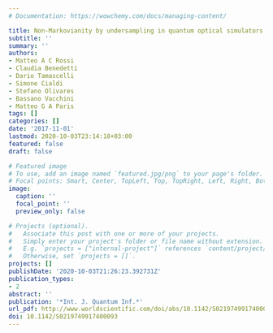```yaml
---
# Documentation: https://wowchemy.com/docs/managing-content/

title: Non-Markovianity by undersampling in quantum optical simulators
subtitle: ''
summary: ''
authors:
- Matteo A C Rossi
- Claudia Benedetti
- Dario Tamascelli
- Simone Cialdi
- Stefano Olivares
- Bassano Vacchini
- Matteo G A Paris
tags: []
categories: []
date: '2017-11-01'
lastmod: 2020-10-03T23:14:18+03:00
featured: false
draft: false

# Featured image
# To use, add an image named `featured.jpg/png` to your page's folder.
# Focal points: Smart, Center, TopLeft, Top, TopRight, Left, Right, BottomLeft, Bottom, BottomRight.
image:
  caption: ''
  focal_point: ''
  preview_only: false

# Projects (optional).
#   Associate this post with one or more of your projects.
#   Simply enter your project's folder or file name without extension.
#   E.g. `projects = ["internal-project"]` references `content/project/deep-learning/index.md`.
#   Otherwise, set `projects = []`.
projects: []
publishDate: '2020-10-03T21:26:23.392731Z'
publication_types:
- 2
abstract: ''
publication: '*Int. J. Quantum Inf.*'
url_pdf: http://www.worldscientific.com/doi/abs/10.1142/S0219749917400093
doi: 10.1142/S0219749917400093
---
```

